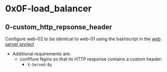 # 0x0F-load_balancer


## 0-custom_http_repsonse_header

Configure web-02 to be identical to web-01 using the bashscript in the [web server project](https://github.com/musangisilvia/alx-system_engineering-devops/tree/master/0x0C-web_server)
* Additional requirements are:
  - confifure Nginx so that its HTTP response contains a custom header:
    * ```X-Served-By``` <hostname>
